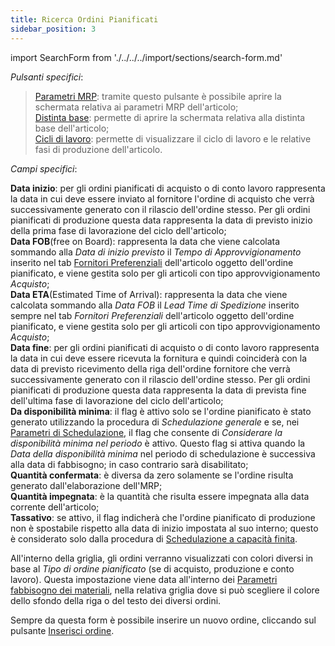 ```yaml
---
title: Ricerca Ordini Pianificati
sidebar_position: 3
---
```


import SearchForm from './../../../import/sections/search-form.md'

<SearchForm />

*Pulsanti specifici*:

> [Parametri MRP](/docs/configurations/parameters/production/mrp-parameters/search-mrp-parameters): tramite questo pulsante è possibile aprire la schermata relativa ai parametri MRP dell'articolo;             
> [Distinta base](/docs/erp-home/registers/production/bill-of-materials/search-and-insert-assemblies): permette di aprire la schermata relativa alla distinta base dell'articolo;  
> [Cicli di lavoro](/docs/erp-home/registers/production/routes/new-route): permette di visualizzare il ciclo di lavoro e le relative fasi di produzione dell'articolo.

*Campi specifici*:

**Data inizio**: per gli ordini pianificati di acquisto o di conto lavoro rappresenta la data in cui deve essere inviato al fornitore l'ordine di acquisto che verrà successivamente generato con il rilascio dell'ordine stesso. Per gli ordini pianificati di produzione questa data rappresenta la data di previsto inizio della prima fase di lavorazione del ciclo dell'articolo;  
**Data FOB**(free on Board): rappresenta la data che viene calcolata sommando alla *Data di inizio previsto* il *Tempo di Approvvigionamento* inserito nel tab [Fornitori Preferenziali](/docs/erp-home/registers/items/create-new-items/item-registry/procurement) dell'articolo oggetto dell'ordine pianificato, e viene gestita solo per gli articoli con tipo approvvigionamento *Acquisto*;  
**Data ETA**(Estimated Time of Arrival): rappresenta la data che viene calcolata sommando alla *Data FOB* il *Lead Time di Spedizione* inserito sempre nel tab *Fornitori Preferenziali* dell'articolo oggetto dell'ordine pianificato, e viene gestita solo per gli articoli con tipo approvvigionamento *Acquisto*;      
**Data fine**: per gli ordini pianificati di acquisto o di conto lavoro rappresenta la data in cui deve essere ricevuta la fornitura e quindi coinciderà con la data di previsto ricevimento della riga dell'ordine fornitore che verrà successivamente generato con il rilascio dell'ordine stesso. Per gli ordini pianificati di produzione questa data rappresenta la data di prevista fine dell'ultima fase di lavorazione del ciclo dell'articolo;  
**Da disponibilità minima**: il flag è attivo solo se l'ordine pianificato è stato generato utilizzando la procedura di *Schedulazione generale* e se, nei [Parametri di Schedulazione](/docs/planning/ms-master-scheduling/general-schedule), il flag che consente di *Considerare la disponibilità minima nel periodo* è attivo. Questo flag si attiva quando la *Data della disponibilità minima* nel periodo di schedulazione è successiva alla data di fabbisogno; in caso contrario sarà disabilitato;            
**Quantità confermata**: è diversa da zero solamente se l'ordine risulta generato dall'elaborazione dell'MRP;  
**Quantità impegnata**: è la quantità che risulta essere impegnata alla data corrente dell'articolo;  
**Tassativo**: se attivo, il flag indicherà che l'ordine pianificato di produzione non è spostabile rispetto alla data di inizio impostata al suo interno; questo è considerato solo dalla procedura di [Schedulazione a capacità finita](/docs/planning/ms-master-scheduling/finite-capacityscheduling).

All'interno della griglia, gli ordini verranno visualizzati con colori diversi in base al *Tipo di ordine pianificato* (se di acquisto, produzione e conto lavoro). Questa impostazione viene data all'interno dei [Parametri fabbisogno dei materiali](/docs/configurations/parameters/production/resource-requirements-parameters), nella relativa griglia dove si può scegliere il colore dello sfondo della riga o del testo dei diversi ordini.

Sempre da questa form è possibile inserire un nuovo ordine, cliccando sul pulsante [Inserisci ordine](/docs/planning/ms-master-scheduling/planned-orders/new-planned-order).
